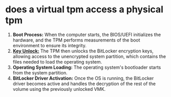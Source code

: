 # does a virtual tpm access a physical tpm

1. **Boot Process:** When the computer starts, the BIOS/UEFI initializes the hardware, and the TPM performs measurements of the boot environment to ensure its integrity.
2. **[Key Unlock:](https://www.youtube.com/watch?v=2mFeoiExeX0&pp=ygUHI2FzazRwYw%3D%3D&t=385)** The TPM then unlocks the BitLocker encryption keys, allowing access to the unencrypted system partition, which contains the files needed to load the operating system.
3. **Operating System Loading:** The operating system's bootloader starts from the system partition.
4. **BitLocker Driver Activation:** Once the OS is running, the BitLocker driver becomes active and handles the decryption of the rest of the volume using the previously unlocked VMK.
